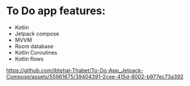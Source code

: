 # To Do app features:
- Kotlin
- Jetpack compose
- MVVM
- Room database
- Kotlin Coroutines
- Kotlin flows




https://github.com/Ibtehal-Thabet/To-Do-App_Jetpack-Compose/assets/55961675/39404391-2cee-415d-8002-b977ec73a392

